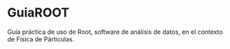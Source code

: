 # GuiaROOT
Guía práctica de uso de Root, software de análisis de datos, en el contexto de Física de Párticulas.
